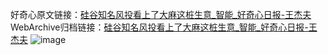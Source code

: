 好奇心原文链接：[硅谷知名风投看上了大麻这桩生意_智能_好奇心日报-王杰夫](https://www.qdaily.com/articles/5100.html)
WebArchive归档链接：[硅谷知名风投看上了大麻这桩生意_智能_好奇心日报-王杰夫](http://web.archive.org/web/20161116114145/http://www.qdaily.com:80/articles/5100.html)
![image](http://ww3.sinaimg.cn/large/007d5XDply1g3wd4725btj30u031fb29)